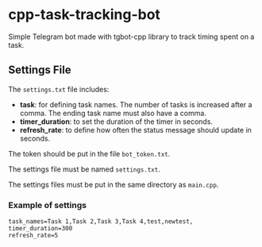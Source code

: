 # cpp-task-tracking-bot

Simple Telegram bot made with tgbot-cpp library to track timing spent on a task.

## Settings File

The `settings.txt` file includes:

- **task**: for defining task names. The number of tasks is increased after a comma. The ending task name must also have a comma.
- **timer_duration**: to set the duration of the timer in seconds.
- **refresh_rate**: to define how often the status message should update in seconds.

The token should be put in the file `bot_token.txt`.

The settings file must be named `settings.txt`.

The settings files must be put in the same directory as `main.cpp`.

### Example of settings

```plaintext
task_names=Task 1,Task 2,Task 3,Task 4,test,newtest,
timer_duration=300
refresh_rate=5
